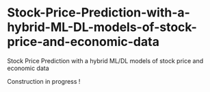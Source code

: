 # Stock-Price-Prediction-with-a-hybrid-ML-DL-models-of-stock-price-and-economic-data
Stock Price Prediction with a hybrid ML/DL models of stock price and economic data

Construction in progress !
